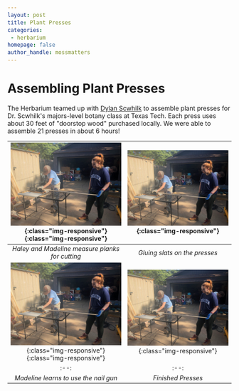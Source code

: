 ```yaml
---
layout: post
title: Plant Presses
categories:
 - herbarium
homepage: false
author_handle: mossmatters
---
```


# Assembling Plant Presses

The Herbarium teamed up with [Dylan Scwhilk](http://schwilk.org/) to assemble plant presses for Dr. Scwhilk's majors-level botany class at Texas Tech. Each press uses about 30 feet of "doorstop wood" purchased locally. We were able to assemble 21 presses in about 6 hours!

| ![](/assets/images/herbarium/IMG_1333.jpg){:class="img-responsive"}{:class="img-responsive"} | ![](/assets/images/herbarium/IMG_1333.jpg){:class="img-responsive"}
|:--: |:--:| 
| *Haley and Madeline measure planks for cutting* | *Gluing slats on the presses*|
| ![](/assets/images/herbarium/IMG_1333.jpg){:class="img-responsive"}{:class="img-responsive"} | ![](/assets/images/herbarium/IMG_1333.jpg){:class="img-responsive"}
|:--: |:--:| 
| *Madeline learns to use the nail gun*| *Finished Presses*|